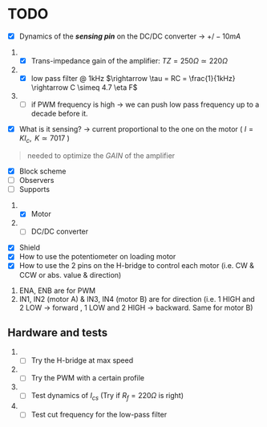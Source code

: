 # TODO

- [x] Dynamics of the __*sensing pin*__ on the DC/DC converter $\rightarrow$ $+/- 10 mA$ 
1. - [x] Trans-impedance gain of the amplifier: $TZ = 250 \Omega \simeq 220 \Omega$
2. - [x] low pass filter @ 1kHz $\rightarrow \tau = RC = \frac{1}{1kHz} \rightarrow C \simeq 4.7 \eta F$ 
3. - [ ] if PWM frequency is high $\rightarrow$ we can push low pass frequency up to a decade before it.
- [x] What is it sensing? $\rightarrow$ current proportional to the one on the motor ( $I = KI_c,\text{ } K \simeq 7017$ )
> needed to optimize the *GAIN* of the amplifier

- [x] Block scheme
- [ ] Observers
- [ ] Supports
1. - [x] Motor
2. - [ ] DC/DC converter
- [x] Shield
- [x] How to use the potentiometer on loading motor
- [x] How to use the 2 pins on the H-bridge to control each motor (i.e. CW & CCW or abs. value & direction)
1. ENA, ENB are for PWM
2. IN1, IN2 (motor A) & IN3, IN4 (motor B) are for direction (i.e. 1 HIGH and 2 LOW $\rightarrow$ forward , 1 LOW and 2 HIGH $\rightarrow$ backward. Same for motor B)

## Hardware and tests

1. - [ ] Try the H-bridge at max speed
2. - [ ] Try the PWM with a certain profile
3. - [ ] Test dynamics of $I_{cs}$ (Try if $R_f = 220 \Omega$ is right)
4. - [ ] Test cut frequency for the low-pass filter